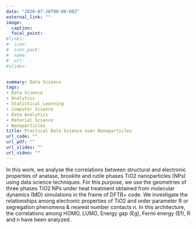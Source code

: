 ```yaml
---
date: "2020-07-26T00:00:00Z"
external_link: ""
image:
  caption: 
  focal_point: 
#links:
#- icon: 
#  icon_pack: 
#  name: 
#  url: 
#slides: 


summary: Data Science
tags:
- Data Science
- Analytics
- Statistical Learning
- Computer Science
- Data Analytics
- Material Science
- Nanoparticles
title: Practical Data Science over Nanoparticles
url_code: ""
url_pdf: ""
url_slides: ""
url_video: ""
---
```


In this work, we analyse the correlations between structural and electronic properties of anatase, brookite and rutile phases TiO2 nanoparticles (NPs) using data science techniques. For this purpose, we use the geometries of three phases TiO2 NPs under heat treatment obtained from molecular dynamics (MD) simulations in the frame of DFTB+ code. We investigate the relationships among electronic properties of TiO2 and order parameter R or segregation phenomena & nearest number contacts n. In this architecture, the correlations among HOMO, LUMO, Energy gap (Eg), Fermi energy (Ef), R and n have been analyzed. 
